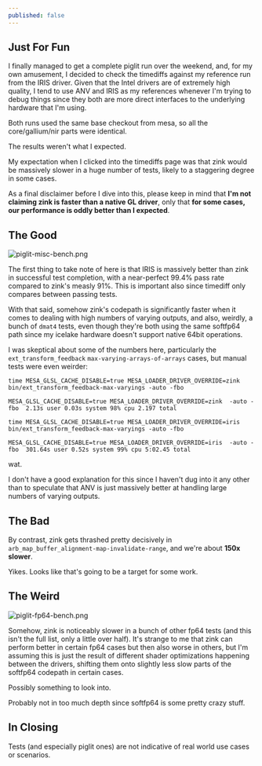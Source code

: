 ```yaml
---
published: false
---
```

## Just For Fun

I finally managed to get a complete piglit run over the weekend, and, for my own amusement, I decided to check the timediffs against my reference run from the IRIS driver. Given that the Intel drivers are of extremely high quality, I tend to use ANV and IRIS as my references whenever I'm trying to debug things since they both are more direct interfaces to the underlying hardware that I'm using.

Both runs used the same base checkout from mesa, so all the core/gallium/nir parts were identical.

The results weren't what I expected.

My expectation when I clicked into the timediffs page was that zink would be massively slower in a huge number of tests, likely to a staggering degree in some cases.

As a final disclaimer before I dive into this, please keep in mind that **I'm not claiming zink is faster than a native GL driver**, only that **for some cases, our performance is oddly better than I expected**.

## The Good
![piglit-misc-bench.png]({{site.url}}/assets/piglit-misc-bench.png)

The first thing to take note of here is that IRIS is massively better than zink in successful test completion, with a near-perfect 99.4% pass rate compared to zink's measly 91%. This is important also since timediff only compares between passing tests.

With that said, somehow zink's codepath is significantly faster when it comes to dealing with high numbers of varying outputs, and also, weirdly, a bunch of `dmat4` tests, even though they're both using the same softfp64 path since my icelake hardware doesn't support native 64bit operations.

I was skeptical about some of the numbers here, particularly the `ext_transform_feedback` `max-varying-arrays-of-arrays` cases, but manual tests were even weirder:

```
time MESA_GLSL_CACHE_DISABLE=true MESA_LOADER_DRIVER_OVERRIDE=zink bin/ext_transform_feedback-max-varyings -auto -fbo

MESA_GLSL_CACHE_DISABLE=true MESA_LOADER_DRIVER_OVERRIDE=zink  -auto -fbo  2.13s user 0.03s system 98% cpu 2.197 total
```

```
time MESA_GLSL_CACHE_DISABLE=true MESA_LOADER_DRIVER_OVERRIDE=iris bin/ext_transform_feedback-max-varyings -auto -fbo

MESA_GLSL_CACHE_DISABLE=true MESA_LOADER_DRIVER_OVERRIDE=iris  -auto -fbo  301.64s user 0.52s system 99% cpu 5:02.45 total
```

wat.

I don't have a good explanation for this since I haven't dug into it any other than to speculate that ANV is just massively better at handling large numbers of varying outputs.

## The Bad

By contrast, zink gets thrashed pretty decisively in `arb_map_buffer_alignment-map-invalidate-range`, and we're about **150x slower**.

Yikes. Looks like that's going to be a target for some work.


## The Weird
![piglit-fp64-bench.png]({{site.url}}/assets/piglit-fp64-bench.png)

Somehow, zink is noticeably slower in a bunch of other fp64 tests (and this isn't the full list, only a little over half). It's strange to me that zink can perform better in certain fp64 cases but then also worse in others, but I'm assuming this is just the result of different shader optimizations happening between the drivers, shifting them onto slightly less slow parts of the softfp64 codepath in certain cases.

Possibly something to look into.

Probably not in too much depth since softfp64 is some pretty crazy stuff.

## In Closing
Tests (and especially piglit ones) are not indicative of real world use cases or scenarios.